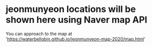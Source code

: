 # jeonmunyeon locations will be shown here using Naver map API


You can approach to the map at 'https://waterbellobin.github.io/jeonmunyeon-map-2020/map.html'